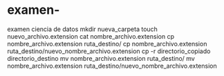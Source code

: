 # examen-
examen ciencia de datos 
mkdir nueva_carpeta
touch nuevo_archivo.extension
cat nombre_archivo.extension
cp nombre_archivo.extension ruta_destino/
cp nombre_archivo.extension 
ruta_destino/nuevo_nombre_archivo.extension
cp -r directorio_copiado directorio_destino
mv nombre_archivo.extension ruta_destino/
mv nombre_archivo.extension 
ruta_destino/nuevo_nombre_archivo.extension



